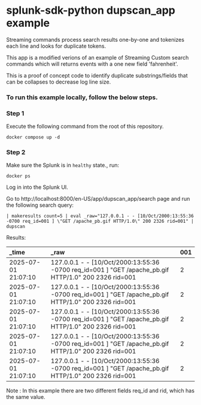 splunk-sdk-python dupscan_app example
========================================

Streaming commands process search results one-by-one and tokenizes each line and looks for duplicate tokens.

This app is a modified verions of an example of Streaming Custom search commands which will returns events with a one new field 'fahrenheit'.

This is a proof of concept code to identify duplicate substrings/fields that can be collapses to decrease log line size.

### To run this example locally, follow the below steps.

### Step 1
Execute the following command from the root of this repository.
```shell
docker compose up -d
```

### Step 2
Make sure the Splunk is in `healthy` state., run:
```shell
docker ps
```
Log in into the Splunk UI.

Go to http://localhost:8000/en-US/app/dupscan_app/search page and run the following search query:
```
| makeresults count=5 | eval _raw="127.0.0.1 - - [10/Oct/2000:13:55:36 -0700 req_id=001 ] \"GET /apache_pb.gif HTTP/1.0\" 200 2326 rid=001" | dupscan
```
Results:

_time| _raw | 001 |
:-----|:-----|:-----|
|2025-07-01 21:07:10| 127.0.0.1 - - [10/Oct/2000:13:55:36 -0700 req_id=001 ] "GET /apache_pb.gif HTTP/1.0" 200 2326 rid=001 | 2 |
|2025-07-01 21:07:10| 127.0.0.1 - - [10/Oct/2000:13:55:36 -0700 req_id=001 ] "GET /apache_pb.gif HTTP/1.0" 200 2326 rid=001 | 2 |
|2025-07-01 21:07:10| 127.0.0.1 - - [10/Oct/2000:13:55:36 -0700 req_id=001 ] "GET /apache_pb.gif HTTP/1.0" 200 2326 rid=001 | 2 |
|2025-07-01 21:07:10| 127.0.0.1 - - [10/Oct/2000:13:55:36 -0700 req_id=001 ] "GET /apache_pb.gif HTTP/1.0" 200 2326 rid=001 | 2 |
|2025-07-01 21:07:10| 127.0.0.1 - - [10/Oct/2000:13:55:36 -0700 req_id=001 ] "GET /apache_pb.gif HTTP/1.0" 200 2326 rid=001 | 2 |


Note : In this example there are two different fields req_id and rid, which has the same value. 
